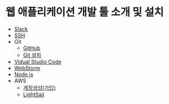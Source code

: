 # 웹 애플리케이션 개발 툴 소개 및 설치

* [Slack](./slack/)
* [SSH](./ssh/)
* Git
    * [GitHub](./git/github.md)
    * [Git 설치](./git/)    
* [Vidual Studio Code](./vscode/)
* [WebStorm](./webstorm/)
* [Node.js](./nodejs/)
* AWS
    * [계정생성(가입)](./aws/create-account.md)
    * [LightSail](./aws/lightsail.md)

